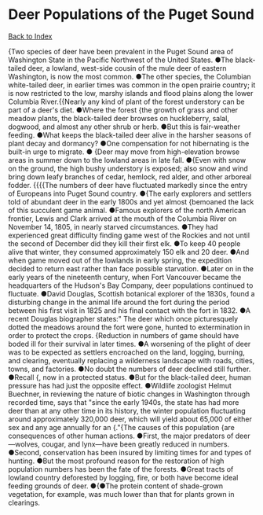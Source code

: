 # Deer Populations of the Puget Sound
[Back to Index](https://github.com/windows10010/tpoExtractor/blob/master/README.md)

{Two species of deer have been prevalent in the Puget Sound area of Washington State in the Pacific Northwest of the United States. ●The black-tailed deer, a lowland, west-side cousin of the mule deer of eastern Washington, is now the most common. ●The other species, the Columbian white-tailed deer, in earlier times was common in the open prairie country; it is now restricted to the low, marshy islands and flood plains along the lower Columbia River.{{Nearly any kind of plant of the forest understory can be part of a deer's diet. ●Where the forest {the growth of grass and other meadow plants,
 the black-tailed deer browses on huckleberry, salal, dogwood, and almost any other shrub or herb. ●But this is fair-weather feeding. ●What keeps the black-tailed deer alive in the harsher seasons of plant decay and dormancy? ●One compensation for not hibernating is the built-in urge to migrate.
● {Deer may move from high-elevation browse areas in summer down to the lowland areas in late fall. ●{Even with snow on the ground, the high bushy understory is exposed; 
 also snow and wind bring down leafy branches of cedar, hemlock, red alder, and other arboreal fodder.        {{{{The numbers of deer have fluctuated markedly since the entry of Europeans into Puget Sound country.
●{The early explorers and settlers told of abundant deer in the early 1800s and yet almost {bemoaned the lack of this succulent game animal.
●Famous explorers of the north American frontier, Lewis and Clark arrived at the mouth of the Columbia River on November 14, 1805, in nearly starved circumstances. ●They had experienced great difficulty finding game west of the Rockies and not until the second of December did they kill their first elk. ●To keep 40 people alive that winter,
they consumed approximately 150 elk and 20 deer. ●And when game moved out of the lowlands in early spring, the expedition decided to return east rather than face possible starvation. ●Later on in the early years of the nineteenth century, when Fort Vancouver became the headquarters of the Hudson's Bay Company, deer populations continued to fluctuate. ●David Douglas,
Scottish botanical explorer of the 1830s, found a disturbing change in the animal life around the fort during the period between his first visit in 1825 and his final contact with the fort in 1832. ●A recent Douglas biographer states:" The deer which once picturesquely dotted the meadows around the fort were gone, hunted to extermination in order to protect the crops.        {Reduction in numbers of game should have boded ill for their survival in later times. ●A worsening of the plight of deer was to be expected as settlers encroached on the land, logging, burning, and clearing, eventually replacing a wilderness landscape with roads, cities, towns, and factories. ●No doubt the numbers of deer declined still further. ●Recall {, now in a protected status. ●But for the black-tailed deer, human pressure has had just the opposite effect. ●Wildlife zoologist Helmut Buechner, in reviewing the nature of biotic changes in Washington through recorded time, says that "since the early 1940s, the state has had more deer than at any other time in its history, the winter population fluctuating around approximately 320,000 deer, which will yield about 65,000 of either sex and any age annually for an {."{The causes of this population {are consequences of other human actions. ●First, the major predators of deer—wolves, cougar, and lynx—have been greatly reduced in numbers. ●Second, conservation has been insured by limiting times for and types of hunting. ●But the most profound reason for the restoration of high population numbers has been the fate of the forests. ●Great tracts of lowland country deforested by logging, fire, or both have become ideal feeding grounds of deer. ●{●The protein content of shade-grown vegetation, for example, was much lower than that for plants grown in clearings.